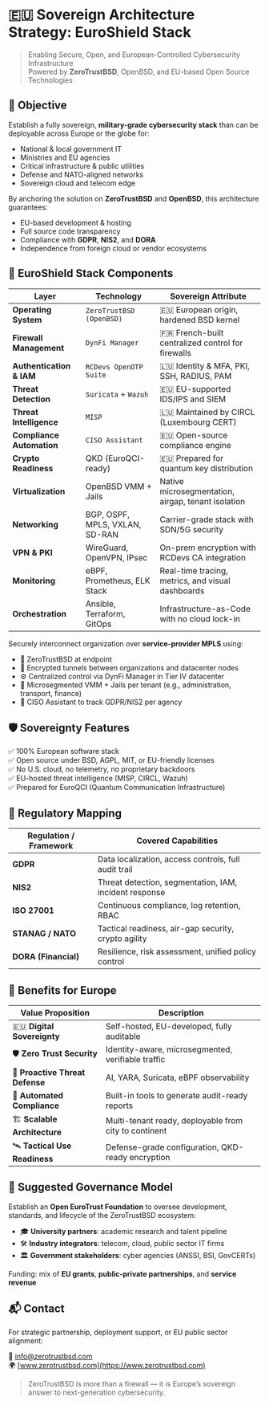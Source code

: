 # 🇪🇺 Sovereign Architecture Strategy: EuroShield Stack

> Enabling Secure, Open, and European-Controlled Cybersecurity Infrastructure  
> Powered by **ZeroTrustBSD**, OpenBSD, and EU-based Open Source Technologies  

## 🎯 Objective

Establish a fully sovereign, **military-grade cybersecurity stack** than can be deployable across Europe or the globe for:
- National & local government IT
- Ministries and EU agencies
- Critical infrastructure & public utilities
- Defense and NATO-aligned networks
- Sovereign cloud and telecom edge

By anchoring the solution on **ZeroTrustBSD** and **OpenBSD**, this architecture guarantees:
- EU-based development & hosting
- Full source code transparency
- Compliance with **GDPR**, **NIS2**, and **DORA**
- Independence from foreign cloud or vendor ecosystems

## 🧩 EuroShield Stack Components

| Layer                       | Technology                      | Sovereign Attribute                                 |
|----------------------------|----------------------------------|-----------------------------------------------------|
| **Operating System**       | `ZeroTrustBSD (OpenBSD)`        | 🇪🇺 European origin, hardened BSD kernel            |
| **Firewall Management**    | `DynFi Manager`                 | 🇫🇷 French-built centralized control for firewalls    |
| **Authentication & IAM**   | `RCDevs OpenOTP Suite`          | 🇱🇺 Identity & MFA, PKI, SSH, RADIUS, PAM             |
| **Threat Detection**       | `Suricata` + `Wazuh`            | 🇪🇺 EU-supported IDS/IPS and SIEM                     |
| **Threat Intelligence**    | `MISP`                          | 🇱🇺 Maintained by CIRCL (Luxembourg CERT)             |
| **Compliance Automation**  | `CISO Assistant`                | 🇪🇺 Open-source compliance engine                     |
| **Crypto Readiness**       | QKD (EuroQCI-ready)             | 🇪🇺 Prepared for quantum key distribution              |
| **Virtualization**         | OpenBSD VMM + Jails             | Native microsegmentation, airgap, tenant isolation  |
| **Networking**             | BGP, OSPF, MPLS, VXLAN, SD-RAN  | Carrier-grade stack with SDN/5G security             |
| **VPN & PKI**              | WireGuard, OpenVPN, IPsec       | On-prem encryption with RCDevs CA integration        |
| **Monitoring**             | eBPF, Prometheus, ELK Stack     | Real-time tracing, metrics, and visual dashboards    |
| **Orchestration**          | Ansible, Terraform, GitOps      | Infrastructure-as-Code with no cloud lock-in         |

Securely interconnect organization over **service-provider MPLS** using:

- 🔐 ZeroTrustBSD at endpoint
- 📡 Encrypted tunnels between organizations and datacenter nodes
- ⚙️ Centralized control via DynFi Manager in Tier IV datacenter
- 🧩 Microsegmented VMM + Jails per tenant (e.g., administration, transport, finance)
- 🧾 CISO Assistant to track GDPR/NIS2 per agency

## 🛡️ Sovereignty Features

✅ 100% European software stack  
✅ Open source under BSD, AGPL, MIT, or EU-friendly licenses  
✅ No U.S. cloud, no telemetry, no proprietary backdoors  
✅ EU-hosted threat intelligence (MISP, CIRCL, Wazuh)  
✅ Prepared for EuroQCI (Quantum Communication Infrastructure)  

## 🔐 Regulatory Mapping

| Regulation / Framework | Covered Capabilities                                |
|------------------------|-----------------------------------------------------|
| **GDPR**               | Data localization, access controls, full audit trail|
| **NIS2**               | Threat detection, segmentation, IAM, incident response |
| **ISO 27001**          | Continuous compliance, log retention, RBAC          |
| **STANAG / NATO**      | Tactical readiness, air-gap security, crypto agility |
| **DORA (Financial)**   | Resilience, risk assessment, unified policy control |

## 🚀 Benefits for Europe

| Value Proposition              | Description                                         |
|-------------------------------|-----------------------------------------------------|
| 🇪🇺 **Digital Sovereignty**    | Self-hosted, EU-developed, fully auditable          |
| 🛡️ **Zero Trust Security**     | Identity-aware, microsegmented, verifiable traffic |
| 🤖 **Proactive Threat Defense**| AI, YARA, Suricata, eBPF observability             |
| 📜 **Automated Compliance**    | Built-in tools to generate audit-ready reports     |
| 🏗️ **Scalable Architecture**   | Multi-tenant ready, deployable from city to continent |
| 🛰️ **Tactical Use Readiness**  | Defense-grade configuration, QKD-ready encryption  |

## 🧠 Suggested Governance Model

Establish an **Open EuroTrust Foundation** to oversee development, standards, and lifecycle of the ZeroTrustBSD ecosystem:

- 🎓 **University partners**: academic research and talent pipeline  
- 🛠 **Industry integrators**: telecom, cloud, public sector IT firms  
- 🏛 **Government stakeholders**: cyber agencies (ANSSI, BSI, GovCERTs)

Funding: mix of **EU grants**, **public-private partnerships**, and **service revenue**

## 📬 Contact

For strategic partnership, deployment support, or EU public sector alignment:

📧 [info@zerotrustbsd.com](mailto:info@zerotrustbsd.com)  
🌍 [www.zerotrustbsd.com](https://www.zerotrustbsd.com)

> ZeroTrustBSD is more than a firewall — it is Europe’s sovereign answer to next-generation cybersecurity.
